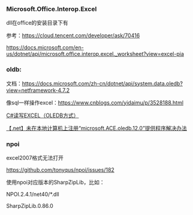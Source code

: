 ### Microsoft.Office.Interop.Excel

dll在office的安装目录下有

参考：https://cloud.tencent.com/developer/ask/70416



https://docs.microsoft.com/en-us/dotnet/api/microsoft.office.interop.excel._worksheet?view=excel-pia





### oldb:

文档：https://docs.microsoft.com/zh-cn/dotnet/api/system.data.oledb?view=netframework-4.7.2



像sql一样操作excel：https://www.cnblogs.com/yidaimu/p/3528188.html



[C#读写EXCEL（OLEDB方式）](https://blog.csdn.net/qq_33459369/article/details/79308361)

[【.net】未在本地计算机上注册“microsoft.ACE.oledb.12.0”提供程序解决办法](https://www.cnblogs.com/willingtolove/p/9630485.html)





### npoi

excel2007格式无法打开

<https://github.com/tonyqus/npoi/issues/182>

使用npoi对应版本的SharpZipLib，比如：

NPOI.2.4.1/net40/*.dll

SharpZipLib.0.86.0